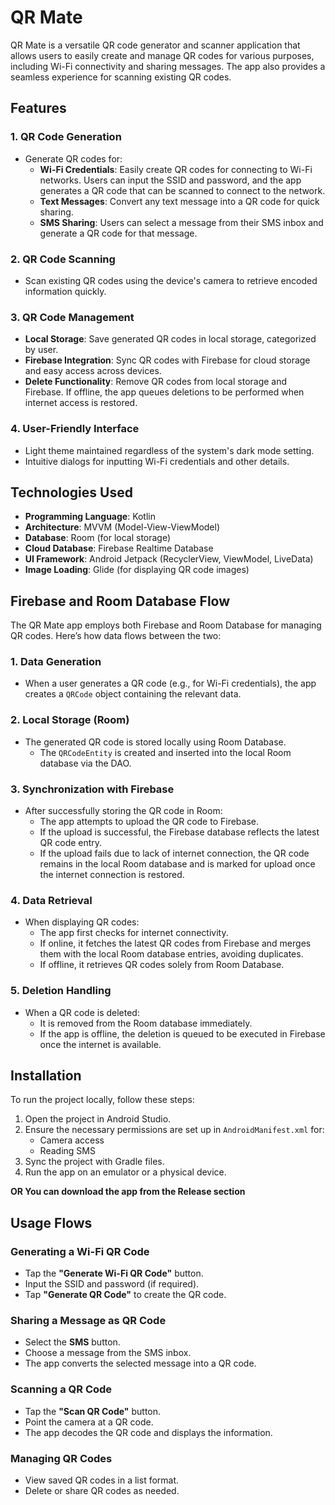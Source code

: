 # QR Mate

QR Mate is a versatile QR code generator and scanner application that allows users to easily create and manage QR codes for various purposes, including Wi-Fi connectivity and sharing messages. The app also provides a seamless experience for scanning existing QR codes.

## Features

### 1. QR Code Generation
- Generate QR codes for:
  - **Wi-Fi Credentials**: Easily create QR codes for connecting to Wi-Fi networks. Users can input the SSID and password, and the app generates a QR code that can be scanned to connect to the network.
  - **Text Messages**: Convert any text message into a QR code for quick sharing.
  - **SMS Sharing**: Users can select a message from their SMS inbox and generate a QR code for that message.

### 2. QR Code Scanning
- Scan existing QR codes using the device's camera to retrieve encoded information quickly.

### 3. QR Code Management
- **Local Storage**: Save generated QR codes in local storage, categorized by user.
- **Firebase Integration**: Sync QR codes with Firebase for cloud storage and easy access across devices.
- **Delete Functionality**: Remove QR codes from local storage and Firebase. If offline, the app queues deletions to be performed when internet access is restored.

### 4. User-Friendly Interface
- Light theme maintained regardless of the system's dark mode setting.
- Intuitive dialogs for inputting Wi-Fi credentials and other details.

## Technologies Used
- **Programming Language**: Kotlin
- **Architecture**: MVVM (Model-View-ViewModel)
- **Database**: Room (for local storage)
- **Cloud Database**: Firebase Realtime Database
- **UI Framework**: Android Jetpack (RecyclerView, ViewModel, LiveData)
- **Image Loading**: Glide (for displaying QR code images)

## Firebase and Room Database Flow

The QR Mate app employs both Firebase and Room Database for managing QR codes. Here’s how data flows between the two:

### 1. **Data Generation**
- When a user generates a QR code (e.g., for Wi-Fi credentials), the app creates a `QRCode` object containing the relevant data.

### 2. **Local Storage (Room)**
- The generated QR code is stored locally using Room Database. 
  - The `QRCodeEntity` is created and inserted into the local Room database via the DAO.

### 3. **Synchronization with Firebase**
- After successfully storing the QR code in Room:
  - The app attempts to upload the QR code to Firebase.
  - If the upload is successful, the Firebase database reflects the latest QR code entry.
  - If the upload fails due to lack of internet connection, the QR code remains in the local Room database and is marked for upload once the internet connection is restored.

### 4. **Data Retrieval**
- When displaying QR codes:
  - The app first checks for internet connectivity.
  - If online, it fetches the latest QR codes from Firebase and merges them with the local Room database entries, avoiding duplicates.
  - If offline, it retrieves QR codes solely from Room Database.

### 5. **Deletion Handling**
- When a QR code is deleted:
  - It is removed from the Room database immediately.
  - If the app is offline, the deletion is queued to be executed in Firebase once the internet is available.

## Installation

To run the project locally, follow these steps:

1. Open the project in Android Studio.
2. Ensure the necessary permissions are set up in `AndroidManifest.xml` for:
   - Camera access
   - Reading SMS
3. Sync the project with Gradle files.
4. Run the app on an emulator or a physical device.

**OR You can download the app from the Release section**

## Usage Flows

### Generating a Wi-Fi QR Code
- Tap the **"Generate Wi-Fi QR Code"** button.
- Input the SSID and password (if required).
- Tap **"Generate QR Code"** to create the QR code.

### Sharing a Message as QR Code
- Select the **SMS** button.
- Choose a message from the SMS inbox.
- The app converts the selected message into a QR code.

### Scanning a QR Code
- Tap the **"Scan QR Code"** button.
- Point the camera at a QR code.
- The app decodes the QR code and displays the information.

### Managing QR Codes
- View saved QR codes in a list format.
- Delete or share QR codes as needed.

